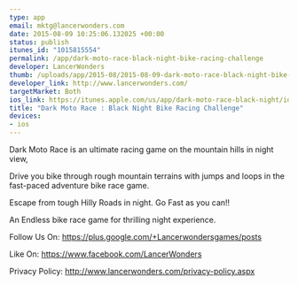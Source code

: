 ```yaml
--- 
type: app
email: mktg@lancerwonders.com
date: 2015-08-09 10:25:06.132025 +00:00
status: publish
itunes_id: "1015815554"
permalink: /app/dark-moto-race-black-night-bike-racing-challenge
developer: LancerWonders
thumb: /uploads/app/2015-08/2015-08-09-dark-moto-race-black-night-bike-racing-challenge.png
developer_link: http://www.lancerwonders.com/
targetMarket: Both
ios_link: https://itunes.apple.com/us/app/dark-moto-race-black-night/id1015815554?mt=8
title: "Dark Moto Race : Black Night Bike Racing Challenge"
devices: 
- ios
---
```


Dark Moto Race is an ultimate racing game on the mountain hills in night view,

Drive you bike through rough mountain terrains with jumps and loops in the fast-paced adventure bike race game.

Escape from tough Hilly Roads in night. Go Fast as you can!!

An Endless bike race game for thrilling night experience.

Follow Us On: https://plus.google.com/+Lancerwondersgames/posts

Like On: https://www.facebook.com/LancerWonders

Privacy Policy: http://www.lancerwonders.com/privacy-policy.aspx
